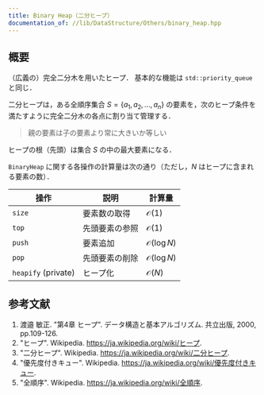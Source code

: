 ```yaml
---
title: Binary Heap（二分ヒープ）
documentation_of: //lib/DataStructure/Others/binary_heap.hpp
---
```



## 概要

（広義の）完全二分木を用いたヒープ．
基本的な機能は `std::priority_queue` と同じ．

二分ヒープは，ある全順序集合 $S = \lbrace a_1, a_2, \ldots, a_n \rbrace$ の要素を，次のヒープ条件を満たすように完全二分木の各点に割り当て管理する．

> 親の要素は子の要素より常に大きいか等しい

ヒープの根（先頭）は集合 $S$ の中の最大要素になる．

`BinaryHeap` に関する各操作の計算量は次の通り（ただし，$N$ はヒープに含まれる要素の数）． 

| 操作                | 説明           | 計算量                |
| ------------------- | -------------- | --------------------- |
| `size`              | 要素数の取得   | $\mathcal{O}(1)$      |
| `top`               | 先頭要素の参照 | $\mathcal{O}(1)$      |
| `push`              | 要素追加       | $\mathcal{O}(\log N)$ |
| `pop`               | 先頭要素の削除 | $\mathcal{O}(\log N)$ |
| `heapify` (private) | ヒープ化       | $\mathcal{O}(N)$      |


## 参考文献

1. 渡邉 敏正. "第4章 ヒープ". データ構造と基本アルゴリズム. 共立出版, 2000, pp.109-126.
1. "ヒープ". Wikipedia. <https://ja.wikipedia.org/wiki/ヒープ>.
1. "二分ヒープ". Wikipedia. <https://ja.wikipedia.org/wiki/二分ヒープ>.
1. "優先度付きキュー". Wikipedia. <https://ja.wikipedia.org/wiki/優先度付きキュー>.
1. "全順序". Wikipedia. <https://ja.wikipedia.org/wiki/全順序>.
